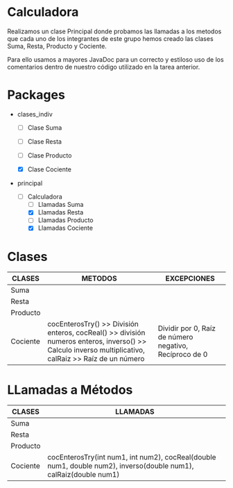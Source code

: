# Calculadora

Realizamos un clase Principal donde probamos las llamadas a los metodos que cada uno de los integrantes de este grupo hemos creado las clases Suma, Resta, Producto y Cociente.

Para ello usamos a mayores JavaDoc para un correcto y estiloso uso de los comentarios dentro de nuestro código utilizado en la tarea anterior.



# Packages

- clases_indiv

  - [ ] Clase Suma

  - [ ] Clase Resta

  - [ ] Clase Producto

  - [x] Clase Cociente

- principal
  - [ ] Calculadora
    - [ ] Llamadas Suma
    - [x] Llamadas Resta
    - [ ] Llamadas Producto
    - [x] Llamadas Cociente

# Clases

| CLASES   | METODOS                                                      | EXCEPCIONES                                            |
| -------- | ------------------------------------------------------------ | ------------------------------------------------------ |
| Suma     |                                                              |                                                        |
| Resta    |                                                              |                                                        |
| Producto |                                                              |                                                        |
| Cociente | cocEnterosTry() >> División enteros, cocReal() >> división numeros enteros,  inverso() >> Calculo inverso multiplicativo, calRaiz >> Raíz de un número | Dividir por 0, Raíz de número negativo, Recíproco de 0 |



# LLamadas a Métodos

| CLASES   | LLAMADAS                                                     |
| -------- | ------------------------------------------------------------ |
| Suma     |                                                              |
| Resta    |                                                              |
| Producto |                                                              |
| Cociente | cocEnterosTry(int num1, int num2), cocReal(double num1, double num2), inverso(double num1), calRaiz(double num1) |



